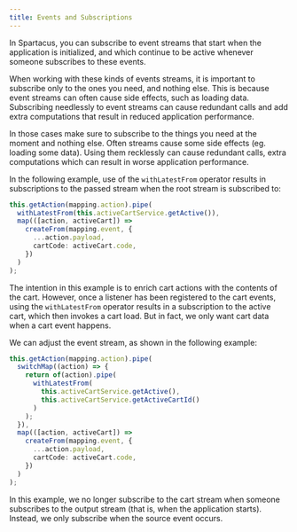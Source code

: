 ```yaml
---
title: Events and Subscriptions
---
```


In Spartacus, you can subscribe to event streams that start when the application is initialized, and which continue to be active whenever someone subscribes to these events.

When working with these kinds of events streams, it is important to subscribe only to the ones you need, and nothing else. This is because event streams can often cause side effects, such as loading data. Subscribing needlessly to event streams can cause redundant calls and add extra computations that result in reduced application performance.

In those cases make sure to subscribe to the things you need at the moment and nothing else. Often streams cause some side effects (eg. loading some data). Using them recklessly can cause redundant calls, extra computations which can result in worse application performance.

In the following example, use of the `withLatestFrom` operator results in subscriptions to the passed stream when the root stream is subscribed to:

```typescript
this.getAction(mapping.action).pipe(
  withLatestFrom(this.activeCartService.getActive()),
  map(([action, activeCart]) =>
    createFrom(mapping.event, {
      ...action.payload,
      cartCode: activeCart.code,
    })
  )
);
```

The intention in this example is to enrich cart actions with the contents of the cart. However, once a listener has been registered to the cart events, using the `withLatestFrom` operator results in a subscription to the active cart, which then invokes a cart load. But in fact, we only want cart data when a cart event happens.

We can adjust the event stream, as shown in the following example:

```typescript
this.getAction(mapping.action).pipe(
  switchMap((action) => {
    return of(action).pipe(
      withLatestFrom(
        this.activeCartService.getActive(),
        this.activeCartService.getActiveCartId()
      )
    );
  }),
  map(([action, activeCart]) =>
    createFrom(mapping.event, {
      ...action.payload,
      cartCode: activeCart.code,
    })
  )
);
```

In this example, we no longer subscribe to the cart stream when someone subscribes to the output stream (that is, when the application starts). Instead, we only subscribe when the source event occurs.
